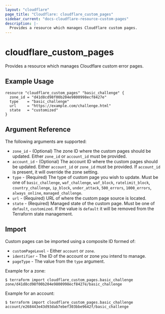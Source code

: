 ```yaml
---
layout: "cloudflare"
page_title: "Cloudflare: cloudflare_custom_pages"
sidebar_current: "docs-cloudflare-resource-custom-pages"
description: |-
  Provides a resource which manages Cloudflare custom pages.
---
```


# cloudflare_custom_pages

Provides a resource which manages Cloudflare custom error pages.

## Example Usage

```hcl
resource "cloudflare_custom_pages" "basic_challenge" {
  zone_id = "d41d8cd98f00b204e9800998ecf8427e"
  type    = "basic_challenge"
  url     = "https://example.com/challenge.html"
  state   = "customized"
}
```

## Argument Reference

The following arguments are supported:

* `zone_id` - (Optional) The zone ID where the custom pages should be
  updated. Either `zone_id` or `account_id` must be provided.
* `account_id` - (Optional) The account ID where the custom pages should be
  updated. Either `account_id` or `zone_id` must be provided. If
  `account_id` is present, it will override the zone setting.
* `type` - (Required) The type of custom page you wish to update. Must
  be one of `basic_challenge`, `waf_challenge`, `waf_block`,
  `ratelimit_block`, `country_challenge`, `ip_block`, `under_attack`,
  `500_errors`, `1000_errors`, `always_online`, `managed_challenge`.
* `url` - (Required) URL of where the custom page source is located.
* `state` - (Required) Managed state of the custom page. Must be one of
  `default`, `customized`. If the value is `default` it will be removed
  from the Terraform state management.

## Import

Custom pages can be imported using a composite ID formed of:

* `customPageLevel` - Either `account` or `zone`.
* `identifier` - The ID of the account or zone you intend to manage.
* `pageType` - The value from the `type` argument.

Example for a zone:

```
$ terraform import cloudflare_custom_pages.basic_challenge zone/d41d8cd98f00b204e9800998ecf8427e/basic_challenge
```

Example for an account:

```
$ terraform import cloudflare_custom_pages.basic_challenge account/e268443e43d93dab7ebef303bbe9642f/basic_challenge
```
